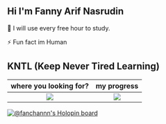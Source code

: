 
## Hi I'm Fanny Arif Nasrudin

🧠 I will use every free hour to study. 

⚡️ Fun fact im Human

## KNTL (Keep Never Tired Learning)
where you looking for?           |  my progress
:-------------------------:|:-------------------------:
![](https://github-readme-stats.vercel.app/api?username=fanchann&theme=radical)  |  ![](https://github-readme-stats.vercel.app/api/top-langs/?username=fanchann&theme=radical)

[![@fanchannn's Holopin board](https://holopin.io/api/user/board?user=fanchannn)](https://holopin.io/@fanchannn)
